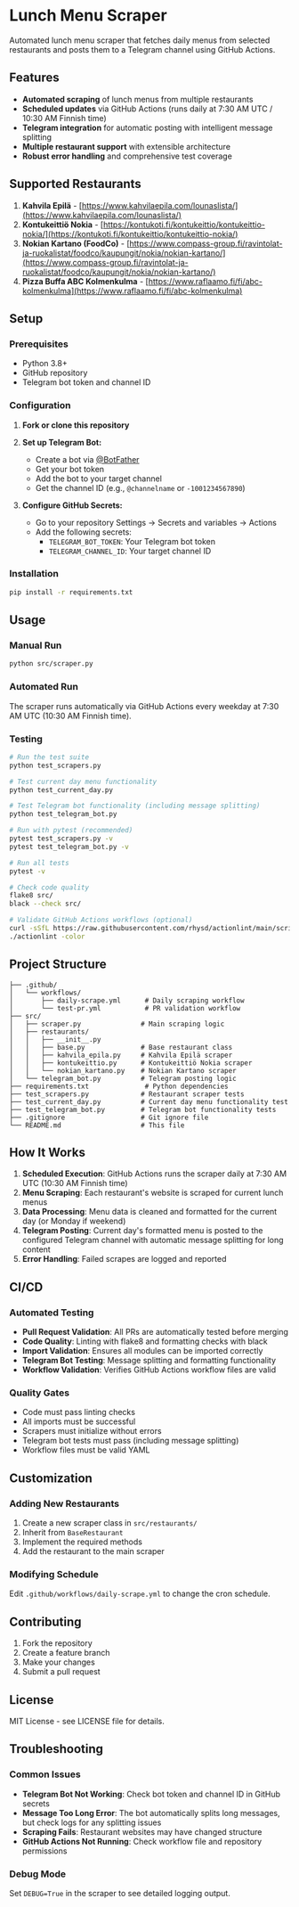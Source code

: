 # Lunch Menu Scraper

Automated lunch menu scraper that fetches daily menus from selected restaurants and posts them to a Telegram channel using GitHub Actions.

## Features

- **Automated scraping** of lunch menus from multiple restaurants
- **Scheduled updates** via GitHub Actions (runs daily at 7:30 AM UTC / 10:30 AM Finnish time)
- **Telegram integration** for automatic posting with intelligent message splitting
- **Multiple restaurant support** with extensible architecture
- **Robust error handling** and comprehensive test coverage

## Supported Restaurants

1. **Kahvila Epilä** - [https://www.kahvilaepila.com/lounaslista/](https://www.kahvilaepila.com/lounaslista/)
2. **Kontukeittiö Nokia** - [https://kontukoti.fi/kontukeittio/kontukeittio-nokia/](https://kontukoti.fi/kontukeittio/kontukeittio-nokia/)
3. **Nokian Kartano (FoodCo)** - [https://www.compass-group.fi/ravintolat-ja-ruokalistat/foodco/kaupungit/nokia/nokian-kartano/](https://www.compass-group.fi/ravintolat-ja-ruokalistat/foodco/kaupungit/nokia/nokian-kartano/)
4. **Pizza Buffa ABC Kolmenkulma** - [https://www.raflaamo.fi/fi/abc-kolmenkulma](https://www.raflaamo.fi/fi/abc-kolmenkulma)

## Setup

### Prerequisites

- Python 3.8+
- GitHub repository
- Telegram bot token and channel ID

### Configuration

1. **Fork or clone this repository**
2. **Set up Telegram Bot:**
   - Create a bot via [@BotFather](https://t.me/botfather)
   - Get your bot token
   - Add the bot to your target channel
   - Get the channel ID (e.g., `@channelname` or `-1001234567890`)

3. **Configure GitHub Secrets:**
   - Go to your repository Settings → Secrets and variables → Actions
   - Add the following secrets:
     - `TELEGRAM_BOT_TOKEN`: Your Telegram bot token
     - `TELEGRAM_CHANNEL_ID`: Your target channel ID

### Installation

```bash
pip install -r requirements.txt
```

## Usage

### Manual Run

```bash
python src/scraper.py
```

### Automated Run

The scraper runs automatically via GitHub Actions every weekday at 7:30 AM UTC (10:30 AM Finnish time).

### Testing

```bash
# Run the test suite
python test_scrapers.py

# Test current day menu functionality
python test_current_day.py

# Test Telegram bot functionality (including message splitting)
python test_telegram_bot.py

# Run with pytest (recommended)
pytest test_scrapers.py -v
pytest test_telegram_bot.py -v

# Run all tests
pytest -v

# Check code quality
flake8 src/
black --check src/

# Validate GitHub Actions workflows (optional)
curl -sSfL https://raw.githubusercontent.com/rhysd/actionlint/main/scripts/download.sh | sh -s -- -b .
./actionlint -color
```

## Project Structure

```
├── .github/
│   └── workflows/
│       ├── daily-scrape.yml      # Daily scraping workflow
│       └── test-pr.yml           # PR validation workflow
├── src/
│   ├── scraper.py               # Main scraping logic
│   ├── restaurants/
│   │   ├── __init__.py
│   │   ├── base.py              # Base restaurant class
│   │   ├── kahvila_epila.py     # Kahvila Epilä scraper
│   │   ├── kontukeittio.py      # Kontukeittiö Nokia scraper
│   │   └── nokian_kartano.py    # Nokian Kartano scraper
│   └── telegram_bot.py          # Telegram posting logic
├── requirements.txt              # Python dependencies
├── test_scrapers.py             # Restaurant scraper tests
├── test_current_day.py          # Current day menu functionality test
├── test_telegram_bot.py         # Telegram bot functionality tests
├── .gitignore                   # Git ignore file
└── README.md                    # This file
```

## How It Works

1. **Scheduled Execution**: GitHub Actions runs the scraper daily at 7:30 AM UTC (10:30 AM Finnish time)
2. **Menu Scraping**: Each restaurant's website is scraped for current lunch menus
3. **Data Processing**: Menu data is cleaned and formatted for the current day (or Monday if weekend)
4. **Telegram Posting**: Current day's formatted menu is posted to the configured Telegram channel with automatic message splitting for long content
5. **Error Handling**: Failed scrapes are logged and reported

## CI/CD

### Automated Testing
- **Pull Request Validation**: All PRs are automatically tested before merging
- **Code Quality**: Linting with flake8 and formatting checks with black
- **Import Validation**: Ensures all modules can be imported correctly
- **Telegram Bot Testing**: Message splitting and formatting functionality
- **Workflow Validation**: Verifies GitHub Actions workflow files are valid

### Quality Gates
- Code must pass linting checks
- All imports must be successful
- Scrapers must initialize without errors
- Telegram bot tests must pass (including message splitting)
- Workflow files must be valid YAML

## Customization

### Adding New Restaurants

1. Create a new scraper class in `src/restaurants/`
2. Inherit from `BaseRestaurant`
3. Implement the required methods
4. Add the restaurant to the main scraper

### Modifying Schedule

Edit `.github/workflows/daily-scrape.yml` to change the cron schedule.

## Contributing

1. Fork the repository
2. Create a feature branch
3. Make your changes
4. Submit a pull request

## License

MIT License - see LICENSE file for details.

## Troubleshooting

### Common Issues

- **Telegram Bot Not Working**: Check bot token and channel ID in GitHub secrets
- **Message Too Long Error**: The bot automatically splits long messages, but check logs for any splitting issues
- **Scraping Fails**: Restaurant websites may have changed structure
- **GitHub Actions Not Running**: Check workflow file and repository permissions

### Debug Mode

Set `DEBUG=True` in the scraper to see detailed logging output.
